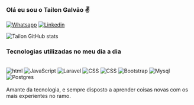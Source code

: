 ### Olá eu sou o Tailon Galvão ✌️

[![Whatsapp](https://img.shields.io/badge/WhatsApp-25D366?style=for-the-badge&logo=whatsapp&logoColor=white)](https://wa.me/5534992755133?text=Ol%C3%A1%2C+em+que+posso+ser+%C3%BAtil%3F+%28Hi%2C+how+can+I+be+of+help%3F%29)
[![Linkedin](https://img.shields.io/badge/LinkedIn-0077B5?style=for-the-badge&logo=linkedin&logoColor=white)](https://www.linkedin.com/in/tailongalvao/)


![Tailon GitHub stats](https://github-readme-stats.vercel.app/api?username=tailon-galvao&show_icons=true&theme=dracula)


### Tecnologias utilizadas no meu dia a dia
<div style="display: inline_block"><br/>
    <img aling="center" alt="html"src="https://img.shields.io/badge/HTML-239120?style=for-the-badge&logo=html5&logoColor=white">
     <img aling="center" alt="JavaScript"src="https://img.shields.io/badge/JavaScript-F7DF1E?style=for-the-badge&logo=javascript&logoColor=black">
      <img aling="center" alt="Laravel"src="https://img.shields.io/badge/Laravel-FF2D20?style=for-the-badge&logo=laravel&logoColor=white">
       <img aling="center" alt="CSS"src="https://img.shields.io/badge/PHP-777BB4?style=for-the-badge&logo=php&logoColor=white">
       <img aling="center" alt="CSS"src="https://img.shields.io/badge/CSS-239120?&style=for-the-badge&logo=css3&logoColor=white">
        <img aling="center" alt="Bootstrap"src="https://img.shields.io/badge/Bootstrap-563D7C?style=for-the-badge&logo=bootstrap&logoColor=white">
        <img aling="center" alt="Mysql"src="https://img.shields.io/badge/MySQL-00000F?style=for-the-badge&logo=mysql&logoColor=white">
        <img aling="center" alt="Postgres"src="https://img.shields.io/badge/PostgreSQL-316192?style=for-the-badge&logo=postgresql&logoColor=white">
</div><br>
Amante da tecnologia, e sempre disposto a aprender coisas novas com os mais experientes no ramo.

